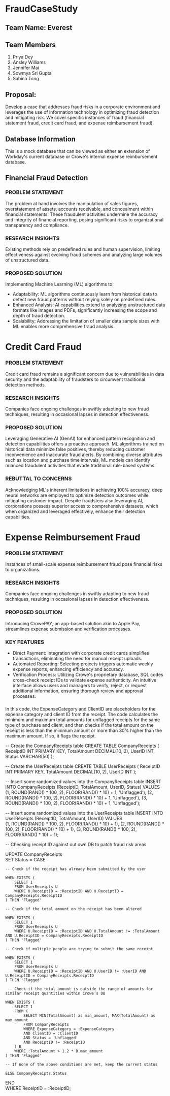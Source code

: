 # FraudCaseStudy

## Team Name: Everest

## Team Members
1. Priya Dey
2. Ansley Williams
3. Jennifer Mai
4. Sowmya Sri Gupta
5. Sabina Tong

## Proposal:
Develop a case that addresses fraud risks in a corporate environment and leverages the use of information technology in optimizing fraud detection and mitigating risk. We cover specific instances of fraud (financial statement fraud, credit card fraud, and expense reimbursement fraud).

## Database Information

This is a mock database that can be viewed as either an extension of Workday's current database or Crowe's internal expense reimbursement database.


## Financial Fraud Detection 

### PROBLEM STATEMENT 
The problem at hand involves the manipulation of sales figures, overstatement of assets, accounts receivable, and concealment within financial statements. These fraudulent activities undermine the accuracy and integrity of financial reporting, posing significant risks to organizational  transparency and compliance. 
### RESEARCH INSIGHTS
Existing methods rely on predefined rules and human supervision, limiting effectiveness against evolving fraud schemes and analyzing large volumes of unstructured data.
### PROPOSED SOLUTION
Implementing Machine Learning (ML) algorithms to: 
- Adaptability: ML algorithms continuously learn from historical data to detect new fraud patterns without relying solely on predefined rules.
- Enhanced Analysis: AI capabilities extend to analyzing unstructured data formats like images and PDFs, significantly increasing the scope and depth of fraud detection.
- Scalability: Addressing the limitation of smaller data sample sizes with ML enables more comprehensive fraud analysis.


# Credit Card Fraud

### PROBLEM STATEMENT
Credit card fraud remains a significant concern due to vulnerabilities in data security and the adaptability of fraudsters to circumvent traditional detection methods.
### RESEARCH INSIGHTS
Companies face ongoing challenges in swiftly adapting to new fraud techniques, resulting in occasional lapses in detection effectiveness.
### PROPOSED SOLUTION
Leveraging Generative AI (GenAI) for enhanced pattern recognition and detection capabilities offers a proactive approach. ML algorithms trained on historical data minimize false positives, thereby reducing customer inconvenience and inaccurate fraud alerts. By combining diverse attributes such as location and purchase time intervals, ML models can identify nuanced fraudulent activities that evade traditional  rule-based systems.
### REBUTTAL TO CONCERNS
Acknowledging ML's inherent limitations in achieving 100% accuracy, deep neural networks are employed to optimize detection outcomes while mitigating customer impact. Despite fraudsters also leveraging AI, corporations possess superior access to comprehensive datasets, which when organized and leveraged effectively, enhance their detection capabilities.

# Expense Reimbursement Fraud

### PROBLEM STATEMENT
Instances of small-scale expense reimbursement fraud pose financial risks to organizations.
### RESEARCH INSIGHTS
Companies face ongoing challenges in swiftly adapting to new fraud techniques, resulting in occasional lapses in detection effectiveness.
### PROPOSED SOLUTION
Introducing CrowePAY, an app-based solution akin to Apple Pay, streamlines expense submission and verification processes.
### KEY FEATURES
- Direct Payment: Integration with corporate credit cards simplifies transactions, eliminating the need for manual receipt uploads.
- Automated Reporting: Selecting projects triggers automatic weekly expense reports, enhancing efficiency and accuracy.
- Verification Process: Utilizing Crowe's proprietary database, SQL codes cross-check receipt IDs to validate expense authenticity. An intuitive interface allows users and managers to verify, reject, or request additional information, ensuring thorough review and approval processes.




### 
In this code, the ExpenseCategory and ClientID are placeholders for the expense category and client ID from the receipt. The code calculates the minimum and maximum total amounts for unflagged receipts for the same type of purchase and client, and then checks if the total amount on the receipt is less than the minimum amount or more than 30% higher than the maximum amount. If so, it flags the receipt. 

-- Create the CompanyReceipts table 
CREATE TABLE CompanyReceipts ( 
    ReceiptID INT PRIMARY KEY, 
    TotalAmount DECIMAL(10, 2), 
    UserID INT, 
    Status VARCHAR(50) 
); 
 
-- Create the UserReceipts table 
CREATE TABLE UserReceipts ( 
    ReceiptID INT PRIMARY KEY, 
    TotalAmount DECIMAL(10, 2), 
    UserID INT 
); 
 
-- Insert some randomized values into the CompanyReceipts table 
INSERT INTO CompanyReceipts (ReceiptID, TotalAmount, UserID, Status) 
VALUES  
    (1, ROUND(RAND() * 100, 2), FLOOR(RAND() * 10) + 1, 'Unflagged'), 
    (2, ROUND(RAND() * 100, 2), FLOOR(RAND() * 10) + 1, 'Unflagged'), 
    (3, ROUND(RAND() * 100, 2), FLOOR(RAND() * 10) + 1, 'Unflagged'); 
 
-- Insert some randomized values into the UserReceipts table 
INSERT INTO UserReceipts (ReceiptID, TotalAmount, UserID) 
VALUES  
    (1, ROUND(RAND() * 100, 2), FLOOR(RAND() * 10) + 1), 
    (2, ROUND(RAND() * 100, 2), FLOOR(RAND() * 10) + 1), 
    (3, ROUND(RAND() * 100, 2), FLOOR(RAND() * 10) + 1); 

 

-- Checking receipt ID against out own DB to patch fraud risk areas 

UPDATE CompanyReceipts  
SET Status = CASE  

    -- Check if the receipt has already been submitted by the user 
    
    WHEN EXISTS (  
        SELECT 1  
        FROM UserReceipts U  
        WHERE U.ReceiptID = :ReceiptID AND U.ReceiptID = CompanyReceipts.ReceiptID  
    ) THEN 'Flagged'  
    
    -- Check if the total amount on the receipt has been altered
    
    WHEN EXISTS (  
        SELECT 1  
        FROM UserReceipts U  
        WHERE U.ReceiptID = :ReceiptID AND U.TotalAmount != :TotalAmount AND U.ReceiptID = CompanyReceipts.ReceiptID  
    ) THEN 'Flagged'  
    
    -- Check if multiple people are trying to submit the same receipt  
    
    WHEN EXISTS (  
        SELECT 1  
        FROM UserReceipts U  
        WHERE U.ReceiptID = :ReceiptID AND U.UserID != :UserID AND U.ReceiptID = CompanyReceipts.ReceiptID  
    ) THEN 'Flagged'  
    
     -- Check if the total amount is outside the range of amounts for similar receipt quantities within Crowe’s DB  

    WHEN EXISTS ( 
        SELECT 1 
        FROM ( 
            SELECT MIN(TotalAmount) as min_amount, MAX(TotalAmount) as max_amount 
            FROM CompanyReceipts 
            WHERE ExpenseCategory = :ExpenseCategory 
            AND ClientID = :ClientID 
            AND Status = 'Unflagged' 
            AND ReceiptID != :ReceiptID 
        ) B 
        WHERE :TotalAmount > 1.2 * B.max_amount 
    ) THEN 'Flagged' 
    
    -- If none of the above conditions are met, keep the current status  
    
    ELSE CompanyReceipts.Status  
END  
WHERE ReceiptID = :ReceiptID; 
